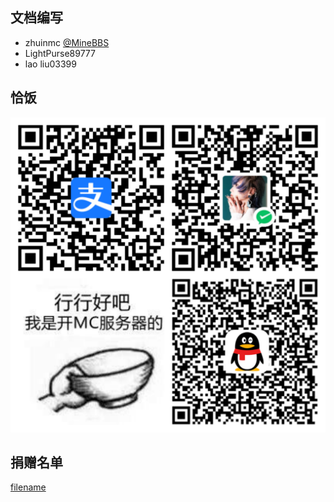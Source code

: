 ## 文档编写
- zhuinmc [@MineBBS](https://www.minebbs.com/members/azhunotfound.4315/)
- LightPurse89777
- lao liu03399

## 恰饭
![恰饭](imgs/恰饭.jpg ':size=70%')

## 捐赠名单
[filename](Donate.md ':include')
